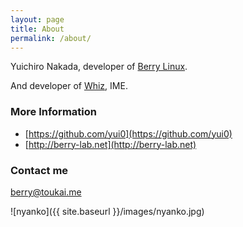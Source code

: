 ```yaml
---
layout: page
title: About
permalink: /about/
---
```


Yuichiro Nakada, developer of [Berry Linux](http://berry-lab.net).

And developer of [Whiz](http://berry-lab.net/whiz/whiz.html), IME.

### More Information

- [https://github.com/yui0](https://github.com/yui0)
- [http://berry-lab.net](http://berry-lab.net)

### Contact me

[berry@toukai.me](<mailto:berry@toukai.me>)

![nyanko]({{ site.baseurl }}/images/nyanko.jpg)
